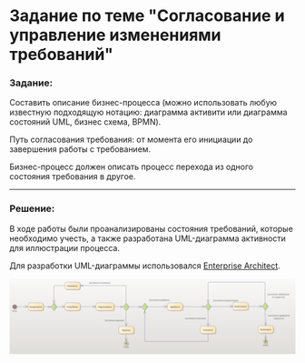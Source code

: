 # Задание по теме "Согласование и управление изменениями требований"

### Задание:

Составить описание бизнес-процесса (можно использовать любую известную подходящую нотацию: диаграмма активити или диаграмма состояний UML, бизнес схема, BPMN).

Путь согласования требования: от момента его инициации до завершения работы с требованием.

Бизнес-процесс должен описать процесс перехода из одного состояния требования в другое.

---

### Решение:

В ходе работы были проанализированы состояния требований, которые необходимо учесть, а также разработана UML-диаграмма активности для иллюстрации процесса.

Для разработки UML-диаграммы использовался [Enterprise Architect](https://sparxsystems.com/products/ea/).

![requirements-management](./requirements-management.png)
